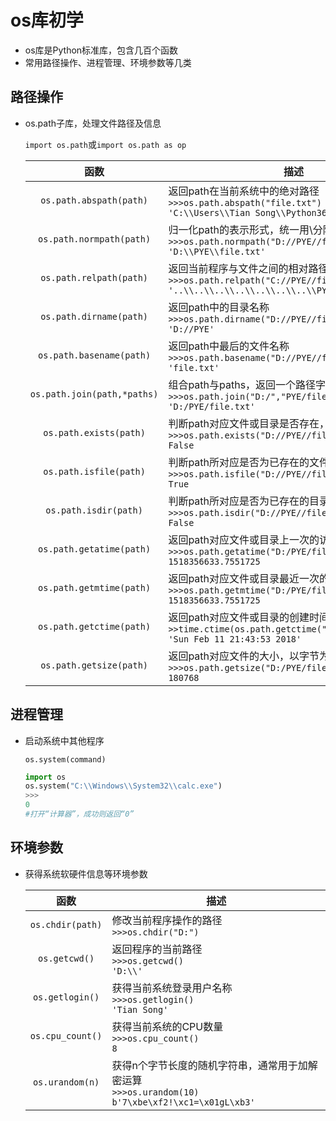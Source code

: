 # os库初学

- os库是Python标准库，包含几百个函数
- 常用路径操作、进程管理、环境参数等几类

## 路径操作

- os.path子库，处理文件路径及信息

  `import os.path`或`import os.path as op`

  |            函数             | 描述                                                         |
  | :-------------------------: | ------------------------------------------------------------ |
  |   `os.path.abspath(path)`   | 返回path在当前系统中的绝对路径<br/>`>>>os.path.abspath("file.txt")`<br/>`'C:\\Users\\Tian Song\\Python36-32\\file.txt'` |
  |  `os.path.normpath(path)`   | 归一化path的表示形式，统一用\\分隔路径<br/>`>>>os.path.normpath("D://PYE//file.txt")`<br/>`'D:\\PYE\\file.txt'` |
  |   `os.path.relpath(path)`   | 返回当前程序与文件之间的相对路径(relativepath)<br/>`>>>os.path.relpath("C://PYE//file.txt")`<br/>`'..\\..\\..\\..\\..\\..\\..\\PYE\\file.txt'` |
  |   `os.path.dirname(path)`   | 返回path中的目录名称<br/>`>>>os.path.dirname("D://PYE//file.txt")`<br/>`'D://PYE'` |
  |  `os.path.basename(path)`   | 返回path中最后的文件名称<br/>`>>>os.path.basename("D://PYE//file.txt")`<br/>`'file.txt'` |
  | `os.path.join(path,*paths)` | 组合path与paths，返回一个路径字符串<br/>`>>>os.path.join("D:/","PYE/file.txt")`<br/>`'D:/PYE/file.txt'` |
  |   `os.path.exists(path)`    | 判断path对应文件或目录是否存在，返回True或False<br/>`>>>os.path.exists("D://PYE//file.txt")`<br/>`False` |
  |   `os.path.isfile(path)`    | 判断path所对应是否为已存在的文件，返回True或False<br/>`>>>os.path.isfile("D://PYE//file.txt")`<br/>`True` |
  |    `os.path.isdir(path)`    | 判断path所对应是否为已存在的目录，返回True或False<br/>`>>>os.path.isdir("D://PYE//file.txt")`<br/>`False` |
  |  `os.path.getatime(path)`   | 返回path对应文件或目录上一次的访问时间<br/>`>>>os.path.getatime("D:/PYE/file.txt")`<br/>`1518356633.7551725` |
  |  `os.path.getmtime(path)`   | 返回path对应文件或目录最近一次的修改时间<br/>`>>>os.path.getmtime("D:/PYE/file.txt")`<br/>`1518356633.7551725` |
  |  `os.path.getctime(path)`   | 返回path对应文件或目录的创建时间<br/>`>>time.ctime(os.path.getctime("D:/PYE/file.txt"))`<br/>`'Sun Feb 11 21:43:53 2018'` |
  |   `os.path.getsize(path)`   | 返回path对应文件的大小，以字节为单位<br/>`>>>os.path.getsize("D:/PYE/file.txt")`<br/>`180768` |

  

## 进程管理

- 启动系统中其他程序

  `os.system(command)`

  ```python
  import os
  os.system("C:\\Windows\\System32\\calc.exe")
  >>>
  0
  #打开“计算器”，成功则返回“0”
  ```

  

## 环境参数

- 获得系统软硬件信息等环境参数

  |       函数       | 描述                                                         |
  | :--------------: | ------------------------------------------------------------ |
  | `os.chdir(path)` | 修改当前程序操作的路径<br/>`>>>os.chdir("D:")`               |
  |  `os.getcwd()`   | 返回程序的当前路径<br/>`>>>os.getcwd()`<br/>`'D:\\'`         |
  | `os.getlogin()`  | 获得当前系统登录用户名称<br/>`>>>os.getlogin()`<br/>`'Tian Song'` |
  | `os.cpu_count()` | 获得当前系统的CPU数量<br/>`>>>os.cpu_count()`<br/>`8`        |
  | `os.urandom(n)`  | 获得n个字节长度的随机字符串，通常用于加解密运算<br/>`>>>os.urandom(10)`<br/>`b'7\xbe\xf2!\xc1=\x01gL\xb3'` |

  

